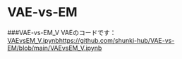 # VAE-vs-EM

###VAE-vs-EM_V
VAEのコードです：[VAEvsEM_V.ipynb](https://github.com/shunki-hub/VAE-vs-EM/blob/main/VAEvsEM_V.ipynb)https://github.com/shunki-hub/VAE-vs-EM/blob/main/VAEvsEM_V.ipynb
